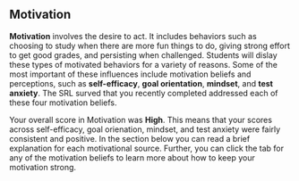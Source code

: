 ## Motivation

**Motivation** involves the desire to act. It includes behaviors such as choosing to study when there are more fun things to do, giving strong effort to get good grades, and persisting when challenged. Students will dislay these types of motivated behaviors for a variety of reasons. Some of the most important of these influences include motivation beliefs and perceptions, such as **self-efficacy**, **goal orientation**, **mindset**, and **test anxiety**. The SRL surved that you recently completed addressed each of these four motivation beliefs.   

Your overall score in Motivation was **High**. This means that your scores across self-efficacy, goal orienation, mindset, and test anxiety were fairly consistent and positive. In the section below you can read a brief explanation for each motivational source. Further, you can click the tab for any of the motivation beliefs to learn more about how to keep your motivation strong. 

